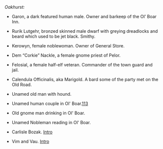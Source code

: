 *Oakhurst:*
- Garon, a dark featured human male. Owner and barkeep of the Ol’ Boar Inn.
- Rurik Lutgehr, bronzed skinned male dwarf with greying dreadlocks and beard which used to be jet black. Smithy.
- Kerowyn, female noblewoman. Owner of General Store.
- Dem “Corkie” Nackle, a female gnome priest of Pelor.
- Felosial, a female half-elf veteran. Commander of the town guard and jail.
- Calendula Officinalis, aka Marigold. A bard some of the party met on the Old Road.
- Unamed old man with hound.
- Unamed human couple in Ol' Boar.[113](https://www.dndbeyond.com/forums/d-d-beyond-general/play-by-post/37396-tftyp-part-1-the-sunless-citadel-dm?comment=113)
- Old gnome man drinking in Ol' Boar.
- Unamed Nobleman reading in Ol' Boar.

- Carlisle Bozak. [Intro](https://www.dndbeyond.com/forums/d-d-beyond-general/play-by-post/37396-tftyp-part-1-the-sunless-citadel-dm?comment=134)
- Vim and Vau. [Intro](https://www.dndbeyond.com/forums/d-d-beyond-general/play-by-post/37396-tftyp-part-1-the-sunless-citadel-dm?comment=139)
